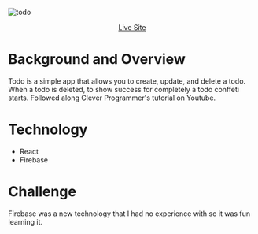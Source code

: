 ![todo](todo_app/src/images/todo.gif)
<div align="center">
  <a href="https://todo-app-397e2.web.app/">Live Site</a>
</div>

# Background and Overview
Todo is a simple app that allows you to create, update, and delete a todo. When a todo is deleted, to show success for completely a todo conffeti starts. Followed along Clever Programmer's tutorial on Youtube. 

# Technology
* React
* Firebase

# Challenge
Firebase was a new technology that I had no experience with so it was fun learning it. 
